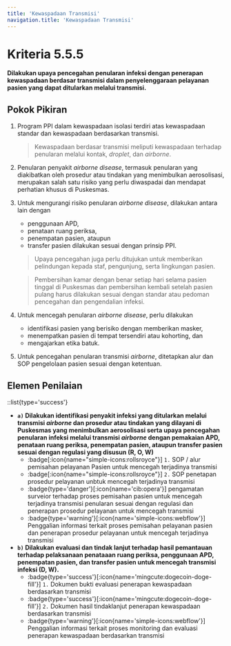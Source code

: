 ```yaml
---
title: 'Kewaspadaan Transmisi'
navigation.title: 'Kewaspadaan Transmisi'
---
```


# Kriteria 5.5.5 
**Dilakukan upaya pencegahan penularan infeksi dengan penerapan kewaspadaan berdasar transmisi dalam penyelenggaraan pelayanan pasien yang dapat ditularkan melalui transmisi.** 

## Pokok Pikiran 
1. Program PPI dalam kewaspadaan isolasi terdiri atas kewaspadaan standar dan kewaspadaan berdasarkan transmisi. 
   > Kewaspadaan berdasar transmisi meliputi kewaspadaan terhadap penularan melalui kontak, _droplet_, dan _airborne_. 
2. Penularan penyakit _airborne_ _disease_,  termasuk penularan yang diakibatkan oleh prosedur atau tindakan yang menimbulkan aerosolisasi, merupakan salah satu risiko yang perlu diwaspadai dan mendapat perhatian khusus di Puskesmas. 
3. Untuk mengurangi risiko penularan _airborne_ _disease_, dilakukan antara lain dengan 
   - penggunaan APD, 
   - penataan ruang periksa, 
   - penempatan pasien, ataupun 
   - transfer pasien dilakukan sesuai dengan prinsip PPI. 
   > Upaya pencegahan juga perlu ditujukan untuk memberikan pelindungan kepada staf, pengunjung, serta lingkungan pasien. 
	 
	 > Pembersihan kamar dengan benar setiap hari selama pasien tinggal di Puskesmas dan pembersihan kembali setelah pasien pulang harus dilakukan sesuai dengan standar atau pedoman pencegahan dan pengendalian infeksi. 
4. Untuk mencegah penularan _airborne_ _disease_, perlu dilakukan 
   - identifikasi pasien yang berisiko dengan memberikan masker, 
   - menempatkan pasien di tempat tersendiri atau kohorting, dan 
   - mengajarkan etika batuk. 
5. Untuk pencegahan penularan transmisi _airborne_, ditetapkan alur dan SOP pengelolaan pasien sesuai dengan ketentuan. 

## Elemen Penilaian 
::list{type='success'}
- **``a)`` Dilakukan identifikasi penyakit infeksi yang ditularkan melalui transmisi _airborne_ dan prosedur atau tindakan yang dilayani di Puskesmas yang menimbulkan aerosolisasi serta upaya pencegahan penularan infeksi melalui transmisi _airborne_ dengan pemakaian APD, penataan ruang periksa, penempatan pasien, ataupun transfer pasien sesuai dengan regulasi yang disusun (R, O, W)**
   - :badge[:icon{name="simple-icons:rollsroyce"}] ``1.`` SOP / alur pemisahan pelayanan Pasien untuk mencegah terjadinya transmisi 
   - :badge[:icon{name="simple-icons:rollsroyce"}] ``2.`` SOP penetapan prosedur pelayanan unbtuk mencegah terjadinya transmisi 
   - :badge{type='danger'}[:icon{name='cib:opera'}] pengamatan surveior terhadap proses pemisahan pasien untuk mencegah terjadinya transmisi penularan sesuai dengan regulasi dan penerapan prosedur pelayanan untuk mencegah transmisi 
   - :badge{type='warning'}[:icon{name='simple-icons:webflow'}] Penggalian informasi terkait proses pemisahan pelayanan pasien dan penerapan prosedur pelayanan untuk mencegah terjadinya transmisi 
- **``b)`` Dilakukan evaluasi dan tindak lanjut terhadap hasil pemantauan terhadap pelaksanaan penataaan ruang periksa, penggunaan APD, penempatan pasien, dan transfer pasien untuk mencegah transmisi infeksi (D, W).**  
   - :badge{type='success'}[:icon{name='mingcute:dogecoin-doge-fill'}] ``1.`` Dokumen bukti evaluasi penerapan kewaspadaan berdasarkan transmisi 
   - :badge{type='success'}[:icon{name='mingcute:dogecoin-doge-fill'}] ``2.`` Dokumen hasil tindaklanjut penerapan kewaspadaan berdasarkan transmisi 
   - :badge{type='warning'}[:icon{name='simple-icons:webflow'}] Penggalian informasi terkait proses monitoring dan evaluasi penerapan kewaspadaan berdasarkan transmisi 
